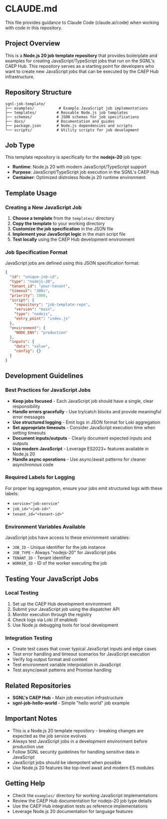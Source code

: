 # CLAUDE.md

This file provides guidance to Claude Code (claude.ai/code) when working with code in this repository.

## Project Overview

This is a **Node.js 20 job template repository** that provides boilerplate and examples for creating JavaScript/TypeScript jobs that run on the SGNL's CAEP Hub. This repository serves as a starting point for developers who want to create new JavaScript jobs that can be executed by the CAEP Hub infrastructure.

## Repository Structure

```
sgnl-job-template/
├── examples/           # Example JavaScript job implementations
├── templates/         # Reusable Node.js job templates
├── schemas/           # JSON schemas for job specifications
├── docs/              # Documentation and guides
├── package.json       # Node.js dependencies and scripts
└── scripts/           # Utility scripts for job development
```

## Job Type

This template repository is specifically for the **nodejs-20** job type:

- **Runtime**: Node.js 20 with modern JavaScript/TypeScript support
- **Purpose**: JavaScript/TypeScript job execution in the SGNL's CAEP Hub
- **Container**: Optimized distroless Node.js 20 runtime environment

## Template Usage

### Creating a New JavaScript Job

1. **Choose a template** from the `templates/` directory
2. **Copy the template** to your working directory
3. **Customize the job specification** in the JSON file
4. **Implement your JavaScript logic** in the main script file
5. **Test locally** using the CAEP Hub development environment

### Job Specification Format

JavaScript jobs are defined using this JSON specification format:

```json
{
  "id": "unique-job-id",
  "type": "nodejs-20",
  "tenant_id": "your-tenant",
  "timeout": "300s",
  "priority": 1000,
  "script": {
    "repository": "job-template-repo",
    "version": "main", 
    "type": "nodejs",
    "entry_point": "index.js"
  },
  "environment": {
    "NODE_ENV": "production"
  },
  "inputs": {
    "data": "value",
    "config": {}
  }
}
```

## Development Guidelines

### Best Practices for JavaScript Jobs

- **Keep jobs focused** - Each JavaScript job should have a single, clear responsibility
- **Handle errors gracefully** - Use try/catch blocks and provide meaningful error messages
- **Use structured logging** - Emit logs in JSON format for Loki aggregation
- **Set appropriate timeouts** - Consider JavaScript execution time when setting timeouts
- **Document inputs/outputs** - Clearly document expected inputs and outputs
- **Use modern JavaScript** - Leverage ES2023+ features available in Node.js 20
- **Handle async operations** - Use async/await patterns for cleaner asynchronous code

### Required Labels for Logging

For proper log aggregation, ensure your jobs emit structured logs with these labels:
- `service="job-service"`
- `job_id="<job-id>"`
- `tenant_id="<tenant-id>"`

### Environment Variables Available

JavaScript jobs have access to these environment variables:
- `JOB_ID` - Unique identifier for the job instance
- `JOB_TYPE` - Always "nodejs-20" for JavaScript jobs
- `TENANT_ID` - Tenant identifier
- `WORKER_ID` - ID of the worker executing the job

## Testing Your JavaScript Jobs

### Local Testing

1. Set up the CAEP Hub development environment
2. Submit your JavaScript job using the dispatcher API
3. Monitor execution through the registry
4. Check logs via Loki (if enabled)
5. Use Node.js debugging tools for local development

### Integration Testing

- Create test cases that cover typical JavaScript inputs and edge cases
- Test error handling and timeout scenarios for JavaScript execution
- Verify log output format and content
- Test environment variable interpolation in JavaScript
- Test async/await patterns and Promise handling

## Related Repositories

- **SGNL's CAEP Hub** - Main job execution infrastructure
- **sgnl-job-hello-world** - Simple "hello world" job example

## Important Notes

- This is a Node.js 20 template repository - breaking changes are expected as the job service evolves
- Always test JavaScript jobs in a development environment before production use
- Follow SGNL security guidelines for handling sensitive data in JavaScript
- JavaScript jobs should be idempotent when possible
- Use Node.js 20 features like top-level await and modern ES modules

## Getting Help

- Check the `examples/` directory for working JavaScript implementations
- Review the CAEP Hub documentation for nodejs-20 job type details
- Use the CAEP Hub integration tests as reference implementations
- Leverage Node.js 20 documentation for language features